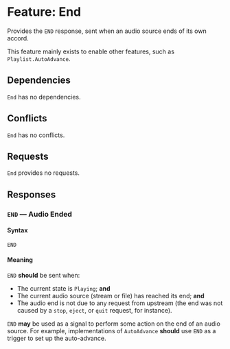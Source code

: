 # Feature: End

Provides the `END` response, sent when an audio source ends of its own accord.

This feature mainly exists to enable other features, such as
`Playlist.AutoAdvance`.

## Dependencies

`End` has no dependencies.

## Conflicts

`End` has no conflicts.

## Requests

`End` provides no requests.

## Responses

### `END` — Audio Ended

#### Syntax

`END`

#### Meaning

`END` __should__ be sent when:

* The current state is `Playing`; __and__
* The current audio source (stream or file) has reached its end; __and__
* The audio end is not due to any request from upstream (the end was not caused
  by a `stop`, `eject`, or `quit` request, for instance).

`END` __may__ be used as a signal to perform some action on the end of an
audio source.  For example, implementations of `AutoAdvance` __should__ use
`END` as a trigger to set up the auto-advance.
